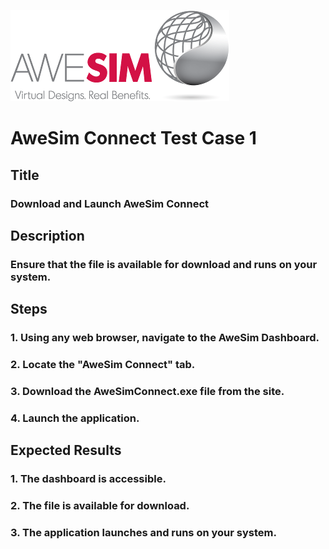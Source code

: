 ![AweSim](./Documentation/img/awesim-small.png)

# AweSim Connect Test Case 1

## Title

### Download and Launch AweSim Connect

## Description

### Ensure that the file is available for download and runs on your system.

## Steps

### 1. Using any web browser, navigate to the AweSim Dashboard.
### 2. Locate the "AweSim Connect" tab.
### 3. Download the AweSimConnect.exe file from the site.
### 4. Launch the application.

## Expected Results

### 1. The dashboard is accessible.
### 2. The file is available for download.
### 3. The application launches and runs on your system.
